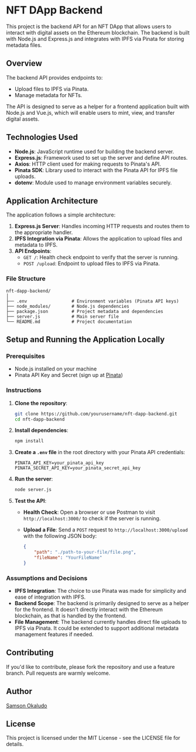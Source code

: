 # NFT DApp Backend

This project is the backend API for an NFT DApp that allows users to interact with digital assets on the Ethereum blockchain. The backend is built with Node.js and Express.js and integrates with IPFS via Pinata for storing metadata files. 

## Overview

The backend API provides endpoints to:

- Upload files to IPFS via Pinata.
- Manage metadata for NFTs.

The API is designed to serve as a helper for a frontend application built with Node.js and Vue.js, which will enable users to mint, view, and transfer digital assets.

## Technologies Used

- **Node.js**: JavaScript runtime used for building the backend server.
- **Express.js**: Framework used to set up the server and define API routes.
- **Axios**: HTTP client used for making requests to Pinata's API.
- **Pinata SDK**: Library used to interact with the Pinata API for IPFS file uploads.
- **dotenv**: Module used to manage environment variables securely.

## Application Architecture

The application follows a simple architecture:

1. **Express.js Server**: Handles incoming HTTP requests and routes them to the appropriate handler.
2. **IPFS Integration via Pinata**: Allows the application to upload files and metadata to IPFS.
3. **API Endpoints**: 
   - `GET /`: Health check endpoint to verify that the server is running.
   - `POST /upload`: Endpoint to upload files to IPFS via Pinata.

### File Structure

```
nft-dapp-backend/
│
├── .env                 # Environment variables (Pinata API keys)
├── node_modules/        # Node.js dependencies
├── package.json         # Project metadata and dependencies
├── server.js            # Main server file
└── README.md            # Project documentation
```

## Setup and Running the Application Locally

### Prerequisites

- Node.js installed on your machine
- Pinata API Key and Secret (sign up at [Pinata](https://pinata.cloud/))

### Instructions

1. **Clone the repository**:
    ```bash
    git clone https://github.com/yourusername/nft-dapp-backend.git
    cd nft-dapp-backend
    ```

2. **Install dependencies**:
    ```bash
    npm install
    ```

3. **Create a `.env` file** in the root directory with your Pinata API credentials:
    ```
    PINATA_API_KEY=your_pinata_api_key
    PINATA_SECRET_API_KEY=your_pinata_secret_api_key
    ```

4. **Run the server**:
    ```bash
    node server.js
    ```

5. **Test the API**:

    - **Health Check**: Open a browser or use Postman to visit `http://localhost:3000/` to check if the server is running.
    
    - **Upload a File**:
      Send a `POST` request to `http://localhost:3000/upload` with the following JSON body:
      
      ```json
      {
          "path": "./path-to-your-file/file.png",
          "fileName": "YourFileName"
      }
      ```

### Assumptions and Decisions

- **IPFS Integration**: The choice to use Pinata was made for simplicity and ease of integration with IPFS.
- **Backend Scope**: The backend is primarily designed to serve as a helper for the frontend. It doesn't directly interact with the Ethereum blockchain, as that is handled by the frontend.
- **File Management**: The backend currently handles direct file uploads to IPFS via Pinata. It could be extended to support additional metadata management features if needed.

## Contributing

If you'd like to contribute, please fork the repository and use a feature branch. Pull requests are warmly welcome.

## Author

[Samson Okaludo](https://www.linkedin.com/in/samson-okaludo)

## License

This project is licensed under the MIT License - see the LICENSE file for details.

